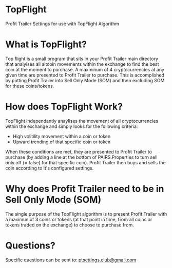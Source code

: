 # TopFlight
Profit Trailer Settings for use with TopFlight Algorithm 

# What is TopFlight?
Top flight is a small program that sits in your Profit Trailer main directory that analyises all altcoin movements within the exchange to find the best coin at the moment to purchase. A maxminum of 4 cryptocurrencies at any given time are presented to Profit Trailer to purchase. This is accomplished by putting Profit Trailer into Sell Only Mode (SOM) and then excluding SOM for these coins/tokens.

# How does TopFlight Work?
TopFlight independantly anaylises the movement of all cryptocurrencies within the exchange and simply looks for the following criteria:
- High volitility movement within a coin or token
- Upward trending of that specific coin or token

When these conditions are met, they are presented to Profit Trailer to purchase (by adding a line at the bottom of PAIRS.Properties to turn sell only off (= false) for that specific coin). Profit Trailer then buys and sells the coin according to it's configured settings.

# Why does Profit Trailer need to be in Sell Only Mode (SOM)
The single purpose of the TopFlight algorithm is to present Profit Trailer with a maximun of 3 coins or tokens (at that point in time, from all coins or tokens traded on the exchange) to choose to purchase from.  

# Questions?
Specific questions can be sent to: ptsettings.club@gmail.com
